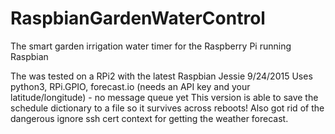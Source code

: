 # RaspbianGardenWaterControl
The smart garden irrigation water timer for the Raspberry Pi running Raspbian

The was tested on a RPi2 with the latest Raspbian Jessie 9/24/2015
Uses python3, RPi.GPIO, forecast.io (needs an API key and your latitude/longitude) - no message queue yet
This version is able to save the schedule dictionary to a file so it survives across reboots!
Also got rid of the dangerous ignore ssh cert context for getting the weather forecast. 

